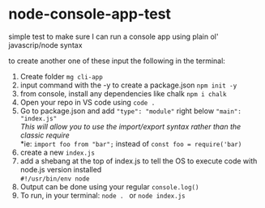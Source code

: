 # node-console-app-test
simple test to make sure I can run a console app using plain ol' javascrip/node syntax

to create another one of these input the following in the terminal:

1. Create folder ``` mg cli-app ```
2. input command with the -y to create a package.json  ``` npm init -y ```
3. from console, install any dependencies like chalk `npm i chalk`
4. Open your repo in VS code using ``` code . ```
5. Go to package.json and add ```"type": "module"``` right below `"main": "index.js"`
    <br>*This will allow you to use the import/export syntax rather than the classic require*
    <br>*ie: `import foo from "bar";` instead of `const foo = require('bar)`
7. create a new ` index.js `
8. add a shebang at the top of index.js to tell the OS to execute code with node.js version installed
    <br> `#!/usr/bin/env node`
10. Output can be done using your regular `console.log()`
11. To run, in your terminal: `node . ` or `node index.js`
